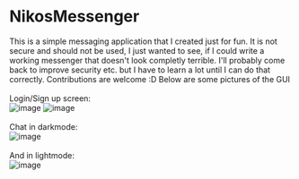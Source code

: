 # NikosMessenger

This is a simple messaging application that I created just for fun. It is not secure and should not be used, I just wanted to see, if I could write a working messenger 
that doesn't look completly terrible. I'll probably come back to improve security etc. but I have to learn a lot until I can do that correctly. Contributions are welcome :D Below are some pictures of the GUI <br>
<br>
Login/Sign up screen:
<br>
![image](https://user-images.githubusercontent.com/68833349/147547346-cf2a1fe9-cc8d-49f3-afcb-ba710536ec40.png)
![image](https://user-images.githubusercontent.com/68833349/147547165-4ba99d95-c238-44c9-a533-448902cd2ab9.png)
<br>
<br>
Chat in darkmode:
<br>
![image](https://user-images.githubusercontent.com/68833349/147548925-769887ba-0ba7-496b-97a7-3cf2f662110e.png)
<br>
<br>
And in lightmode:
<br>
![image](https://user-images.githubusercontent.com/68833349/147549317-8b0e60e3-32d3-406f-b95d-28762613bf9f.png)

